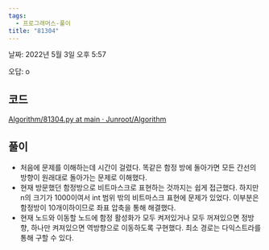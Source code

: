 ```yaml
---
tags:
  - 프로그래머스-풀이
title: "81304"
---
```


날짜: 2022년 5월 3일 오후 5:57

오답: o

## 코드

[Algorithm/81304.py at main · Junroot/Algorithm](https://github.com/Junroot/Algorithm/blob/main/programmers/81304.py)

## 풀이

- 처음에 문제를 이해하는데 시간이 걸렸다. 똑같은 함정 방에 돌아가면 모든 간선의 방향이 원래대로 돌아가는 문제로 이해했다.
- 현재 방문했던 함정방으로 비트마스크로 표현하는 것까지는 쉽게 접근했다. 하지만 n의 크기가 1000이여서 int 범위 밖의 비트마스크 표현에 문제가 있었다. 이부분은 함정방이 10개이하이므로 좌표 압축을 통해 해결했다.
- 현재 노드와 이동할 노드에 함정 활성화가 모두 켜저있거나 모두 꺼져있으면 정방향, 하나만 켜져있으면 역방향으로 이동하도록 구현했다. 최소 경로는 다익스트라를 통해 구할 수 있다.
